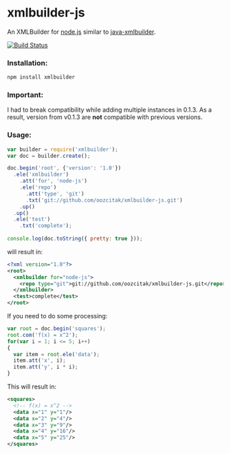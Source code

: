 # xmlbuilder-js

An XMLBuilder for [node.js](http://nodejs.org/) similar to 
[java-xmlbuilder](http://code.google.com/p/java-xmlbuilder/).

[![Build Status](https://secure.travis-ci.org/oozcitak/xmlbuilder-js.png)](http://travis-ci.org/oozcitak/xmlbuilder-js)

### Installation:

``` sh
npm install xmlbuilder
```

### Important:

I had to break compatibility while adding multiple instances in 0.1.3. 
As a result, version from v0.1.3 are **not** compatible with previous versions.

### Usage:

``` js
var builder = require('xmlbuilder');
var doc = builder.create();

doc.begin('root', {'version': '1.0'})
  .ele('xmlbuilder')
    .att('for', 'node-js')
    .ele('repo')
      .att('type', 'git')
      .txt('git://github.com/oozcitak/xmlbuilder-js.git') 
    .up()
  .up()
  .ele('test')
    .txt('complete');
    
console.log(doc.toString({ pretty: true }));
```

will result in:

``` xml
<?xml version="1.0"?>
<root>
  <xmlbuilder for="node-js">
    <repo type="git">git://github.com/oozcitak/xmlbuilder-js.git</repo>
  </xmlbuilder>
  <test>complete</test>
</root>
```

If you need to do some processing:

``` js
var root = doc.begin('squares');
root.com('f(x) = x^2');
for(var i = 1; i <= 5; i++)
{
  var item = root.ele('data');
  item.att('x', i);
  item.att('y', i * i);
}
```

This will result in:

``` xml
<squares>
  <!-- f(x) = x^2 -->
  <data x="1" y="1"/>
  <data x="2" y="4"/>
  <data x="3" y="9"/>
  <data x="4" y="16"/>
  <data x="5" y="25"/>
</squares>
```
